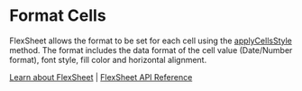 Format Cells
============

FlexSheet allows the format to be set for each cell using the [applyCellsStyle](https://www.grapecity.com/wijmo/api/classes/wijmo_grid_sheet.flexsheet.html#applycellsstyle) method. The format includes the data format of the cell value (Date/Number format), font style, fill color and horizontal alignment.

[Learn about FlexSheet](https://www.grapecity.com/wijmo-flexsheet) | [FlexSheet API Reference](https://www.grapecity.com/wijmo/api/classes/wijmo_grid_sheet.flexsheet.html)